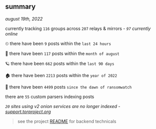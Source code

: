 
## summary
_august 19th, 2022_

currently tracking `116` groups across `207` relays & mirrors - _`97` currently online_

⏲ there have been `9` posts within the `last 24 hours`

🦈 there have been `117` posts within the `month of august`

🪐 there have been `662` posts within the `last 90 days`

🏚 there have been `2213` posts within the `year of 2022`

🦕 there have been `4499` posts `since the dawn of ransomwatch`

there are `55` custom parsers indexing posts

_`20` sites using v2 onion services are no longer indexed - [support.torproject.org](https://support.torproject.org/onionservices/v2-deprecation/)_

> see the project [README](https://github.com/joshhighet/ransomwatch#ransomwatch--) for backend technicals
